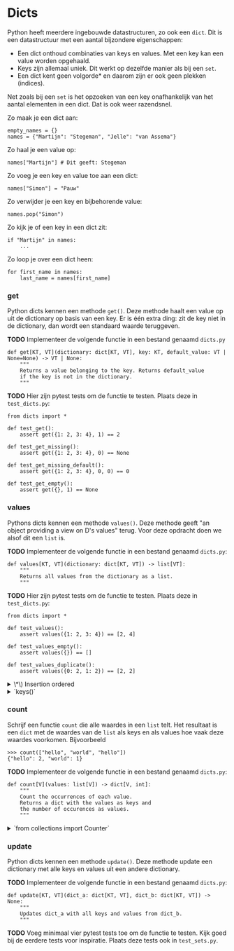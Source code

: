 # Dicts

Python heeft meerdere ingebouwde datastructuren, zo ook een `dict`. Dit is een datastructuur met een aantal bijzondere eigenschappen:

- Een dict onthoud combinaties van keys en values. Met een key kan een value worden opgehaald.
- Keys zijn allemaal uniek. Dit werkt op dezelfde manier als bij een `set`.
- Een dict kent geen volgorde\* en daarom zijn er ook geen plekken (indices).

Net zoals bij een `set` is het opzoeken van een key onafhankelijk van het aantal elementen in een dict. Dat is ook weer razendsnel.

Zo maak je een dict aan:

    empty_names = {}
    names = {"Martijn": "Stegeman", "Jelle": "van Assema"}

Zo haal je een value op:

    names["Martijn"] # Dit geeft: Stegeman

Zo voeg je een key en value toe aan een dict:

    names["Simon"] = "Pauw"

Zo verwijder je een key en bijbehorende value:

    names.pop("Simon")

Zo kijk je of een key in een dict zit:

    if "Martijn" in names:
        ...

Zo loop je over een dict heen:

    for first_name in names:
        last_name = names[first_name]

### get

Python dicts kennen een methode `get()`. Deze methode haalt een value op uit de dictionary op basis van een key. Er is één extra ding: zit de key niet in de dictionary, dan wordt een standaard waarde teruggeven.

**TODO** Implementeer de volgende functie in een bestand genaamd `dicts.py`

    def get[KT, VT](dictionary: dict[KT, VT], key: KT, default_value: VT | None=None) -> VT | None:
        """
        Returns a value belonging to the key. Returns default_value
        if the key is not in the dictionary.
        """

**TODO** Hier zijn pytest tests om de functie te testen. Plaats deze in `test_dicts.py`:

    from dicts import *

    def test_get():
        assert get({1: 2, 3: 4}, 1) == 2

    def test_get_missing():
        assert get({1: 2, 3: 4}, 0) == None

    def test_get_missing_default():
        assert get({1: 2, 3: 4}, 0, 0) == 0

    def test_get_empty():
        assert get({}, 1) == None

### values

Pythons dicts kennen een methode `values()`. Deze methode geeft "an object providing a view on D's values" terug. Voor deze opdracht doen we alsof dit een `list` is.

**TODO** Implementeer de volgende functie in een bestand genaamd `dicts.py`:

    def values[KT, VT](dictionary: dict[KT, VT]) -> list[VT]:
        """
        Returns all values from the dictionary as a list.
        """

**TODO** Hier zijn pytest tests om de functie te testen. Plaats deze in `test_dicts.py`:

    from dicts import *

    def test_values():
        assert values({1: 2, 3: 4}) == [2, 4]

    def test_values_empty():
        assert values({}) == []

    def test_values_duplicate():
        assert values({0: 2, 1: 2}) == [2, 2]

<details markdown="1"><summary markdown="span">\*\) Insertion ordered</summary>
Sinds python3.7 hebben dictionaries wel een volgorde: "insertion ordered". Oftewel de volgorde van het toevoegen blijft bewaard. Er is geen andere volgorde mogelijk, je kan een dictionary dus niet achteraf sorteren. Wel kan je een nieuwe dictionary aanmaken met gesorteerde keys en values door deze op volgorde toe te voegen.

Let op, sets hebben in tegenstelling tot dicts echt geen volgorde.

Zorg ervoor dat `values()` de values op volgorde van de dictionary in de lijst stopt. De volgende test moet dus slagen:

    assert values({1: 2, 3: 4}) == [2, 4]

</details>

<details markdown="1"><summary markdown="span">`keys()`</summary>
Naast values hebben dicts ook een keys methode. Deze methode geeft "a set-like object providing a view on D's keys" terug. Dit is een mogelijke implementatie:

    def keys[KT, VT](dictionary: dict[KT, VT]) -> set[VT]:
        """
        Returns all keys from the dictionary as a set.
        """
        return set(dictionary)

</details>

### count

Schrijf een functie `count` die alle waardes in een `list` telt. Het resultaat is een `dict` met de waardes van de `list` als keys en als values hoe vaak deze waardes voorkomen. Bijvoorbeeld

    >>> count(["hello", "world", "hello"])
    {"hello": 2, "world": 1}

**TODO** Implementeer de volgende functie in een bestand genaamd `dicts.py`:

    def count[V](values: list[V]) -> dict[V, int]:
        """
        Count the occurrences of each value.
        Returns a dict with the values as keys and
        the number of occurences as values.
        """

<details markdown="1"><summary markdown="span">`from collections import Counter`</summary>
In Python bestaat standaard een module genaamd `collections`. Hierin vind je extra datastructuren voor wat specifiekere toepassingen. Eén van die datastructuren is [Counter](https://docs.python.org/3/library/collections.html#collections.Counter). Deze datastructuur is gemaakt om op een handige manier waardes te kunnen tellen en daar vervolgens mee te kunnen programmeren.

Achter de schermen is `Counter` zelf ook een `dict` en ook zo te gebruiken. Anders dan bij een `dict` zijn er operaties toegevoegd die handig zijn voor optellingen op tellen. Bijvoorbeeld twee tellingen bij elkaaris:

    >>> from collections import Counter
    >>> c = Counter(a=3, b=1)
    >>> d = Counter(a=1, b=2)
    >>> c + d
    Counter({'a': 4, 'b': 3})

Ook voegt `Counter` een aantal methodes toe zoals `most_common()` en `total()`.

</details>

### update

Python dicts kennen een methode `update()`. Deze methode update een dictionary met alle keys en values uit een andere dictionary.

**TODO** Implementeer de volgende functie in een bestand genaamd `dicts.py`:

    def update[KT, VT](dict_a: dict[KT, VT], dict_b: dict[KT, VT]) -> None:
        """
        Updates dict_a with all keys and values from dict_b.
        """

**TODO** Voeg minimaal vier pytest tests toe om de functie te testen. Kijk goed bij de eerdere tests voor inspiratie. Plaats deze tests ook in `test_sets.py`.
